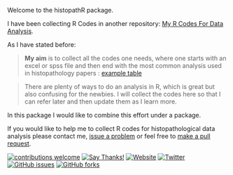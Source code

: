Welcome to the histopathR package.

I have been collecting R Codes in another repository: [My R Codes For Data Analysis](https://github.com/sbalci/MyRCodesForDataAnalysis).

As I have stated before:

> **My aim** is to collect all the codes one needs, where one starts with an excel or spss file and then end with the most common analysis used in histopathology papers : [example table](https://media.nature.com/original/nature-assets/modpathol/journal/v31/n1/extref/modpathol2017106x4.docx)

> There are plenty of ways to do an analysis in R, which is great but also confusing for the newbies. I will collect the codes here so that I can refer later and then update them as I learn more.

In this package I would like to combine this effort under a package.

If you would like to help me to collect R codes for histopathological data analysis please contact me, [issue a problem](https://github.com/sbalci/histopathR/issues) or feel free to [make a pull request](https://github.com/sbalci/histopathR/pulls).


[![contributions welcome](https://img.shields.io/badge/contributions-welcome-brightgreen.svg?style=flat)](https://github.com/sbalci/histopathR/issues)
[![Say Thanks!](https://img.shields.io/badge/Say%20Thanks-!-1EAEDB.svg)](https://saythanks.io/to/sbalci)
[![Website](https://img.shields.io/badge/website-histopathR-orange.svg?colorB=E91E63)](https://sbalci.github.io/histopathR/)
[![Twitter](https://img.shields.io/twitter/url/https/github.com/sbalci/histopathR.svg?style=social)](https://twitter.com/intent/tweet?text=%23rstats%20codes%20for%20histopathology%20research%20by%20@serdarbalci&url=https%3A%2F%2Fgithub.com%2Fsbalci%2FhistopathR)
[![GitHub issues](https://img.shields.io/github/issues/sbalci/histopathR.svg)](https://github.com/sbalci/histopathR/issues)
[![GitHub forks](https://img.shields.io/github/forks/sbalci/histopathR.svg)](https://github.com/sbalci/histopathR/network)


